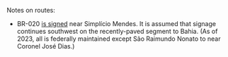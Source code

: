 Notes on routes:
* BR-020 [is signed](https://www.google.com/maps/@-7.8747848,-41.9133934,3a,19y,58.16h,86.24t/data=!3m6!1e1!3m4!1skrRLC7wM34rxMjL5vfC24g!2e0!7i16384!8i8192?entry=ttu) near Simplício Mendes. It is assumed that signage continues southwest on the recently-paved segment to Bahia. (As of 2023, all is federally maintained except São Raimundo Nonato to near Coronel José Dias.)
